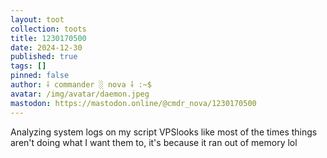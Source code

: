 ```yaml
---
layout: toot
collection: toots
title: 1230170500
date: 2024-12-30
published: true
tags: []
pinned: false
author: ⸸ commander ░ nova ⸸ :~$
avatar: /img/avatar/daemon.jpeg
mastodon: https://mastodon.online/@cmdr_nova/1230170500
---
```


Analyzing system logs on my script VPSlooks like most of the times things aren't doing what I want them to, it's because it ran out of memory lol
